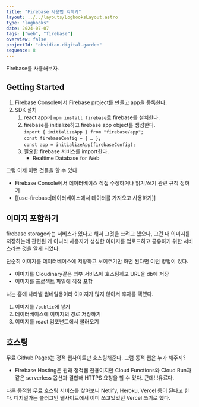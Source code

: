 ```yaml
---
title: "Firebase 사용법 익히기"
layout: ../../layouts/LogbooksLayout.astro
type: "logbooks"
date: 2024-07-07
tags: ["web", "firebase"]
overview: false
projectId: "obsidian-digital-garden"
sequence: 8
---
```

Firebase를 사용해보자.
## Getting Started
1. Firebase Console에서 Firebase project를 만들고 app을 등록한다.
2. SDK 설치
	1. react app에 `npm install firebase`로 firebase를 설치한다.
	2. firebase를 initialize하고 firebase app object를 생성한다.  
		`import { initializeApp } from "firebase/app";`  
		`const firebaseConfig = { … };`  
		`const app = initializeApp(firebaseConfig);`
	3. 필요한 firebase 서비스를 import한다.
		- Realtime Database for Web

그럼 이제 이런 것들을 할 수 있다
- Firebase Console에서 데이터베이스 직접 수정하거나 읽기/쓰기 관련 규칙 정하기
- [[use-firebase|데이터베이스에서 데이터를 가져오고 사용하기]]


## 이미지 포함하기
firebase storage라는 서비스가 있다고 해서 그것을 쓰려고 했으나, 그건 내 이미지를 저장하는데 관련된 게 아니라 사용자가 생성한 이미지를 업로드하고 공유하기 위한 서비스라는 것을 알게 되었다.

단순히 이미지를 데이터베이스에 저장하고 보여주기만 하면 된다면 이런 방법이 있다.
- 이미지를 Cloudinary같은 외부 서비스에 호스팅하고 URL을 db에 저장
- 이미지를 프로젝트 파일에 직접 포함

나는 홈에 나타낼 썸네일용이라 이미지가 많지 않아서 후자를 택했다.
1. 이미지를 `/public`에 넣기
2. 데이터베이스에 이미지의 경로 저장하기
3. 이미지를 react 컴포넌트에서 불러오기

## 호스팅
무료 Github Pages는 정적 웹사이트만 호스팅해준다. 그럼 동적 웹은 누가 해주지?

- Firebase Hosting은 원래 정적웹 전용이지만 Cloud Functions와 Cloud Run과 같은 serverless 옵션과 결합해 HTTPS 요청을 할 수 있다. 근데!!!유료다.

다른 동적웹 무료 호스팅 서비스를 찾아보니 Netlify, Heroku, Vercel 등이 된다고 한다. 디지털가든 플러그인 웹사이트에서 이미 쓰고있었던 Vercel 쓰기로 했다.